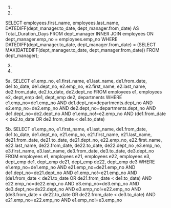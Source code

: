 1.

2.
SELECT employees.first_name, employees.last_name, DATEDIFF(dept_manager.to_date, dept_manager.from_date) AS Total_Duration_Days
FROM dept_manager
INNER JOIN employees ON dept_manager.emp_no = employees.emp_no
WHERE DATEDIFF(dept_manager.to_date, dept_manager.from_date) = (SELECT MAX(DATEDIFF(dept_manager.to_date, dept_manager.from_date)) FROM dept_manager);

3.

4.

5a.
SELECT e1.emp_no, e1.first_name, e1.last_name, de1.from_date, de1.to_date, de1.dept_no, e2.emp_no, e2.first_name, e2.last_name, de2.from_date, de2.to_date, de2.dept_no
FROM employees e1, employees e2, dept_emp de1, dept_emp de2, departments
WHERE e1.emp_no=de1.emp_no AND de1.dept_no=departments.dept_no AND e2.emp_no=de2.emp_no AND de2.dept_no=departments.dept_no AND de1.dept_no=de2.dept_no AND e1.emp_no!=e2.emp_no AND (de1.from_date < de2.to_date OR de2.from_date < de1.to_date)

5b.
SELECT e1.emp_no, e1.first_name, e1.last_name, de1.from_date, de1.to_date, de1.dept_no, e21.emp_no, e21.first_name, e21.last_name, de21.from_date, de21.to_date, de21.dept_no, e22.emp_no, e22.first_name, e22.last_name, de22.from_date, de22.to_date, de22.dept_no ,e3.emp_no, e3.first_name, e3.last_name, de3.from_date, de3.to_date, de3.dept_no
FROM employees e1, employees e21, employees e22, employees e3, dept_emp de1, dept_emp de21, dept_emp de22, dept_emp de3
WHERE e1.emp_no=de1.emp_no AND e21.emp_no=de21.emp_no AND de1.dept_no=de21.dept_no AND e1.emp_no!=e21.emp_no AND (de1.from_date < de21.to_date OR de21.from_date < de1.to_date) AND e22.emp_no=de22.emp_no AND e3.emp_no=de3.emp_no AND de3.dept_no=de22.dept_no AND e3.emp_no!=e22.emp_no AND (de3.from_date < de22.to_date OR de22.from_date < de3.to_date) AND e21.emp_no=e22.emp_no AND e1.emp_no!=e3.emp_no
